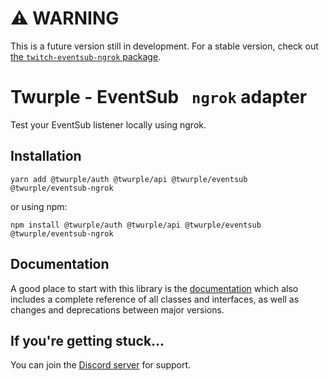 # ⚠ WARNING

This is a future version still in development. For a stable version, check out [the `twitch-eventsub-ngrok` package](https://www.npmjs.com/package/twitch-eventsub-ngrok).

# Twurple - EventSub ` ngrok` adapter

Test your EventSub listener locally using ngrok.

## Installation

	yarn add @twurple/auth @twurple/api @twurple/eventsub @twurple/eventsub-ngrok

or using npm:

	npm install @twurple/auth @twurple/api @twurple/eventsub @twurple/eventsub-ngrok

## Documentation

A good place to start with this library is the [documentation](https://twurple.js.org/docs/getting-data/eventsub/ngrok.html)
which also includes a complete reference of all classes and interfaces, as well as changes and deprecations between major versions.

## If you're getting stuck...

You can join the [Discord server](https://discord.gg/b9ZqMfz) for support.
